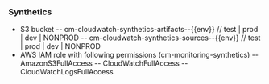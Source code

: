 ### Synthetics
- S3 bucket
-- cm-cloudwatch-synthetics-artifacts--{{env}} // test | prod | dev | NONPROD
-- cm-cloudwatch-synthetics-sources--{{env}} // test | prod | dev | NONPROD
- AWS IAM role with following permissions (cm-monitoring-synthetics)
-- AmazonS3FullAccess
-- CloudWatchFullAccess
-- CloudWatchLogsFullAccess 